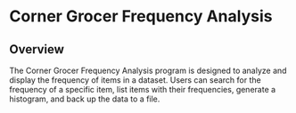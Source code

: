 # Corner Grocer Frequency Analysis

## Overview

The Corner Grocer Frequency Analysis program is designed to analyze and display the frequency of items in a dataset. 
Users can search for the frequency of a specific item, list items with their frequencies, generate a histogram, and back up the data to a file.
